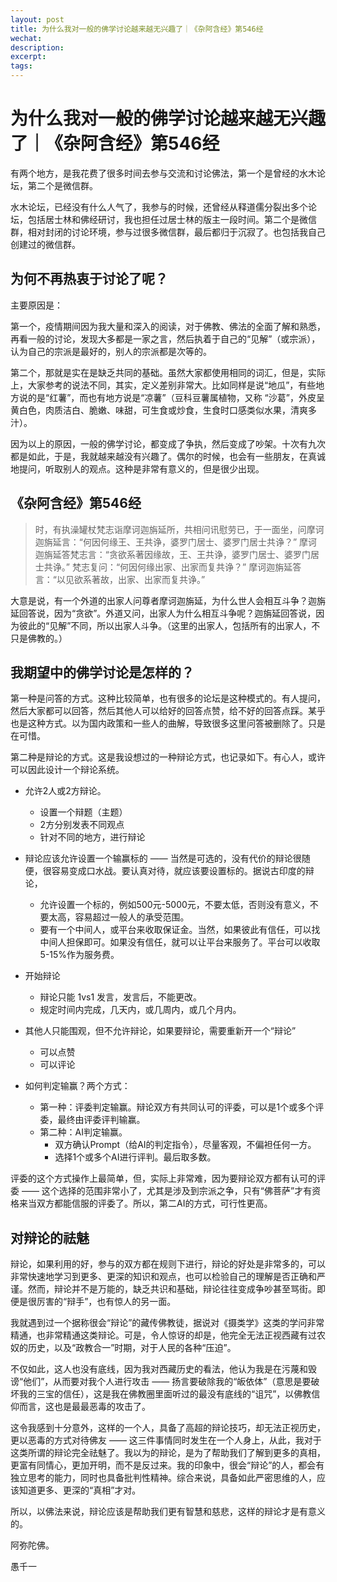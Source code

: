 ```yaml
---
layout: post
title: 为什么我对一般的佛学讨论越来越无兴趣了｜《杂阿含经》第546经
wechat: 
description: 
excerpt: 
tags:
---
```


# 为什么我对一般的佛学讨论越来越无兴趣了｜《杂阿含经》第546经

有两个地方，是我花费了很多时间去参与交流和讨论佛法，第一个是曾经的水木论坛，第二个是微信群。

水木论坛，已经没有什么人气了，我参与的时候，还曾经从释道儒分裂出多个论坛，包括居士林和佛经研讨，我也担任过居士林的版主一段时间。第二个是微信群，相对封闭的讨论环境，参与过很多微信群，最后都归于沉寂了。也包括我自己创建过的微信群。

## 为何不再热衷于讨论了呢？

主要原因是：

第一个，疫情期间因为我大量和深入的阅读，对于佛教、佛法的全面了解和熟悉，再看一般的讨论，发现大多都是一家之言，然后执着于自己的“见解”（或宗派），认为自己的宗派是最好的，别人的宗派都是次等的。

第二个，那就是实在是缺乏共同的基础。虽然大家都使用相同的词汇，但是，实际上，大家参考的说法不同，其实，定义差别非常大。比如同样是说“地瓜”，有些地方说的是“红薯”，而也有地方说是“凉薯”（豆科豆薯属植物，又称 “沙葛”，外皮呈黄白色，肉质洁白、脆嫩、味甜，可生食或炒食，生食时口感类似水果，清爽多汁）。

因为以上的原因，一般的佛学讨论，都变成了争执，然后变成了吵架。十次有九次都是如此，于是，我就越来越没有兴趣了。偶尔的时候，也会有一些朋友，在真诚地提问，听取别人的观点。这种是非常有意义的，但是很少出现。

## 《杂阿含经》第546经

> 时，有执澡罐杖梵志诣摩诃迦旃延所，共相问讯慰劳已，于一面坐，问摩诃迦旃延言：“何因何缘王、王共诤，婆罗门居士、婆罗门居士共诤？” 
> 摩诃迦旃延答梵志言：“贪欲系著因缘故，王、王共诤，婆罗门居士、婆罗门居士共诤。” 
> 梵志复问：“何因何缘出家、出家而复共诤？” 
> 摩诃迦旃延答言：“以见欲系著故，出家、出家而复共诤。” 

大意是说，有一个外道的出家人问尊者摩诃迦旃延，为什么世人会相互斗争？迦旃延回答说，因为“贪欲”。外道又问，出家人为什么相互斗争呢？迦旃延回答说，因为彼此的“见解”不同，所以出家人斗争。（这里的出家人，包括所有的出家人，不只是佛教的。）

## 我期望中的佛学讨论是怎样的？

第一种是问答的方式。这种比较简单，也有很多的论坛是这种模式的。有人提问，然后大家都可以回答，然后其他人可以给好的回答点赞，给不好的回答点踩。某乎也是这种方式。以为国内政策和一些人的曲解，导致很多这里问答被删除了。只是在可惜。

第二种是辩论的方式。这是我设想过的一种辩论方式，也记录如下。有心人，或许可以因此设计一个辩论系统。

* 允许2人或2方辩论。
  * 设置一个辩题（主题）	
  * 2方分别发表不同观点
  * 针对不同的地方，进行辩论

* 辩论应该允许设置一个输赢标的 —— 当然是可选的，没有代价的辩论很随便，很容易变成口水战。要认真对待，就应该要设置标的。据说古印度的辩论，
  * 允许设置一个标的，例如500元-5000元，不要太低，否则没有意义，不要太高，容易超过一般人的承受范围。
  * 要有一个中间人，或平台来收取保证金。当然，如果彼此有信任，可以找中间人担保即可。如果没有信任，就可以让平台来服务了。平台可以收取5-15%作为服务费。

* 开始辩论
  * 辩论只能 1vs1 发言，发言后，不能更改。
  * 规定时间内完成，几天内，或几周内，或几个月内。

* 其他人只能围观，但不允许辩论，如果要辩论，需要重新开一个“辩论”
  * 可以点赞
  * 可以评论

* 如何判定输赢？两个方式：
  * 第一种：评委判定输赢。辩论双方有共同认可的评委，可以是1个或多个评委，最终由评委评判输赢。
  * 第二种：AI判定输赢。
    * 双方确认Prompt（给AI的判定指令），尽量客观，不偏袒任何一方。
    * 选择1个或多个AI进行评判。最后取多数。

评委的这个方式操作上最简单，但，实际上非常难，因为要辩论双方都有认可的评委 —— 这个选择的范围非常小了，尤其是涉及到宗派之争，只有“佛菩萨”才有资格来当双方都能信服的评委了。所以，第二AI的方式，可行性更高。

## 对辩论的祛魅

辩论，如果利用的好，参与的双方都在规则下进行，辩论的好处是非常多的，可以非常快速地学习到更多、更深的知识和观点，也可以检验自己的理解是否正确和严谨。然而，辩论并不是万能的，缺乏共识和基础，辩论往往变成争吵甚至骂街。即便是很厉害的“辩手”，也有惊人的另一面。

我就遇到过一个据称很会“辩论”的藏传佛教徒，据说对《摄类学》这类的学问非常精通，也非常精通这类辩论。可是，令人惊讶的却是，他完全无法正视西藏有过农奴的历史，以及“政教合一”时期，对于人民的各种“压迫”。

不仅如此，这人也没有底线，因为我对西藏历史的看法，他认为我是在污蔑和毁谤“他们”，从而要对我个人进行攻击 —— 扬言要破除我的“皈依体”（意思是要破坏我的三宝的信任），这是我在佛教圈里面听过的最没有底线的“诅咒”，以佛教信仰而言，这也是最最恶毒的攻击了。

这令我感到十分意外，这样的一个人，具备了高超的辩论技巧，却无法正视历史，更以恶毒的方式对待佛友 —— 这三件事情同时发生在一个人身上，从此，我对于这类所谓的辩论完全祛魅了。我以为的辩论，是为了帮助我们了解到更多的真相，更富有同情心，更加开明，而不是反过来。我的印象中，很会“辩论”的人，都会有独立思考的能力，同时也具备批判性精神。综合来说，具备如此严密思维的人，应该知道更多、更深的“真相”才对。

所以，以佛法来说，辩论应该是帮助我们更有智慧和慈悲，这样的辩论才是有意义的。



阿弥陀佛。

愚千一

